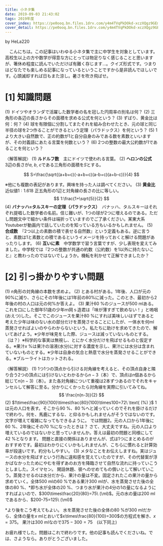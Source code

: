 ```yaml
---
title: 小ネタ集
date: 2019-09-03 21:43:02
tags: 2019年度
cover_index: https://pe0ooq.bn.files.1drv.com/y4m4TVqPkDOkd-xczXQgz9GEmY745WVEWsrEckPKJPean61jWg8BKKQpf5v4cbdD--9wVP98D0szTkPKg_N-PWKYC-QF5ntAHCa-N3nGpKaET8DudZkU0pbPA6LRBcirOmHirOZ3gfwAEKqg0mjxWS5EYH_DL-qrTQ-u8qSkL8XieGmIZnEIm-z-14MbW3ilcb7_BYnynfIThHzSQZYtzBWPg?width=660&height=254&cropmode=none
cover_detail: https://pe0ooq.bn.files.1drv.com/y4m4TVqPkDOkd-xczXQgz9GEmY745WVEWsrEckPKJPean61jWg8BKKQpf5v4cbdD--9wVP98D0szTkPKg_N-PWKYC-QF5ntAHCa-N3nGpKaET8DudZkU0pbPA6LRBcirOmHirOZ3gfwAEKqg0mjxWS5EYH_DL-qrTQ-u8qSkL8XieGmIZnEIm-z-14MbW3ilcb7_BYnynfIThHzSQZYtzBWPg?width=1300&height=500&cropmode=none
---
```

$\newcommand{\ml}{\mathrm{ml}}$
by HeLa220

　こんにちは。この記事はいわゆる小ネタ集で主に中学生を対象としています。高校生以上の方や数学が得意な方にとっては物足りなく感じることと思いますが、箸休め程度に読んでいただけば有難く存じます…。クイズ形式です。つまりはどなたでも楽しめる記事になっているということですから是非読んでほしいです。心頭滅却すれば日もまた涼し。暑さを吹き飛ばせ。

# [1] 知識問題

(1) ドイツやオランダで活躍した数学者の名を冠した円周率の別名は何？
(2) 三角形の各辺の長さからその面積を求める公式を何という？
(3) ずばり、黄金比は何：何？
(4) 球を有限個に分割してまたそれを組み合わせたとき、元の球と同じ半径の球を2つ作ることができるという定理（パラドックス）を何という？
(5) 1より大きい自然数で、正の約数が1と自分自身のみである数を素数といいますが、その対義語にあたる言葉を何数という？
(6) 2つの整数の最大公約数が1であることを何という？

〈解答解説〉
(1) **ルドルフ数**　主にドイツで使われる言葉。
(2) **ヘロンの公式**　$3$辺の長さが$a,\ b,\ c$である三角形の面積を$S$とする。

$$
S=\frac{\sqrt{(a+b+c)(-a+b+c)(a-b+c)(a+b-c)}}{4}
$$

※他にも複数の表記があります。興味を持った人は調べてください。
(3) **黄金比**　近似値$1:1.618$ 正五角形の1辺と対角線の長さの比に等しい。
$$
1:\frac{1+\sqrt{5}}{2}
$$
(4) **バナッハ=タルスキーの定理（パラドックス）**　バナッハ、タルスキーはそれぞれ提唱した数学者の名前。信じ難いが、1つの球が2つに増えるのである。ただし問題文中で細かい条件は端折っていますのでご了承ください。某東大系Youtuberが動画内で話していたのを知っている方もいるかもしれません。
(5) **合成数**　『2つ以上の素数の積で表せる自然数』という定義もある。逆に言うと、素数は1と素数との積であるというイメージを持っておくと解ける問題があったりします。
(6) **互いに素**　中学数学で習う言葉ですが、少し表現を変えてみました。中学校では『2つの整数が共通の約数（公約数）を1以外に持たないこと』と教わったのではないでしょうか。機転を利かせて正解できましたか？

# [2] 引っ掛かりやすい問題
(1) $n$角形の対角線の本数を求めよ。
(2) とある村がある。1年後、人口が元の90%に減り、さらにその1年後には1年前の80%に減った。このとき、最初から2年後の村の人口は元の何%か答えよ。
(3) 果汁60 %のジュースが500 mlある。これを口にした御年51歳の少年ｍ岡ｓ造君は「味が薄すぎて飲めない！」と嗚咽(おえつ)した。そこでこのジュースを果汁80 %にすれば美味しいはずであると考えた少年は味のない水の部分だけを蒸発させることにしたが、一体水を何ml蒸発させればよいのやらわからないという。私たちに助けを求めてきたので、解いてあげよう。※少年が味見をした際、ジュースは減っていないものとする。（は？）※科学的な事実は無視し、とにかく水分だけを飛ばせるものと仮定する。※果汁$x$ %は果汁の溶液(水分)に対する濃度を示し、果汁には水分は含まれていないものとする。※少年は自身の気合と熱意で水分を蒸発させることができる。※ブルーライトはカットされる。

〈解答解説〉
(1) 1つ1つの頂点から引ける対角線を考えると、その頂点自身と隣り合う2つの頂点には引けないとわかるから$n-3$（本）で、頂点は$n$個あるから総じて$n(n-3)$（本）。また各対角線について重複は2本ずつあるのでそれをキャンセルして解答に至る。分かりにくかったら対角線を実際に引いてみてね。
$$
\frac{n(n-3)}{2}
$$
(2) $1\times\frac{90}{100}\times\frac{80}{100}\times100=72\ \text{ (%) }$
1は元の人口を表す。そこから90 %、80 %へと減っていくのでそれを掛けるだけで終わり。何を、馬鹿にするな、と仰るかもしれませんがそうではないのです。文字が増えて複雑になってもできるように。
では問題2。元の人口から1年後に60 %、2年後にその70 %になったときは？
さて、大丈夫ですね。元の人口より増えているのではないかと思っていませんか。答えは最初の問題と同様にして42 %となります。
問題と直接の関係はありませんが、式は1つにまとめるのがおすすめです。最初はわかりにくいかもしれませんが、こちらに慣れると計算効率が段違いです。約分もしやすい。
(3) メタなことをお伝えしますね。実はジュースの水分を飛ばすという行為に違和感を覚えていたのですが、その代替案が浮かばなかったためにやむを得ずあのお方を降臨させて自然な流れに持っていこうとしました。スイマセン。
閑話休題、彼へのせめてもの償いとして解いていこう。蒸発させるのは水分だから、果汁の量は不変。固定されたこの果汁の量から求めていく。全体500 mlの60 %である果汁300 mlが、水を蒸発させた後の全体の80 %、\*即ち水が全体の20 %、つまり水が果汁の4分の1の量になるようにすればよいので、$300\times\frac{20}{80}=75\ (\ml)$。元の水の量は200 mlであるから、$200-75=125\ (\ml)$

\*より後をこう考えてもよい。
水を蒸発させた後の全体の80 %が300 mlだから、全体の量を$x$ mlとおいて$x\times\frac{80}{100}=300$の方程式を解き、$x=375$。
果汁は300 mlなので$375-300=75$　(以下同上)

お疲れ様でした。問題はこれで終わりです。他の記事も読んでくださいね。では、さようなら。ありがとうございました。
